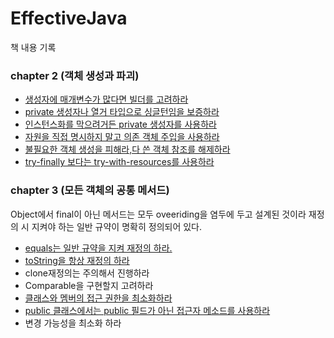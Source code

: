 # EffectiveJava

책 내용 기록

### chapter 2 (객체 생성과 파괴)

-   [생성자에 매개변수가 많다면 빌더를 고려하라](/chapter%202/item2.md)
-   [private 생성자나 열거 타입으로 싱글턴임을 보증하라](/chapter%202/item3.md)
-   [인스턴스화를 막으려거든 private 생성자를 사용하라](/chapter%202/item4.md)
-   [자원을 직접 명시하지 말고 의존 객체 주입을 사용하라](/chapter%202/item5.md)
-   [불필요한 객체 생성을 피해라,다 쓴 객체 참조를 해제하라](/chapter%202/item6%2C7.md)
-   [try-finally 보다는 try-with-resources를 사용하라](/chapter%202/item9.md)

### chapter 3 (모든 객체의 공통 메서드)

Object에서 final이 아닌 메서드는 모두 oveeriding을 염두에 두고 설계된 것이라 재정의 시 지켜야 하는 일반 규약이 명확히 정의되어 있다.

-   [equals는 일반 규약을 지켜 재정의 하라.](/chapter%203/item10.md)
-   [toString을 항상 재정의 하라](/chapter%203/item12.md)
-   clone재정의는 주의해서 진행하라
-   Comparable을 구현할지 고려하라
-   [클래스와 멤버의 접근 권한을 최소화하라](/chapter%203/item15.md)
-   [public 클래스에서는 public 필드가 아닌 접근자 메소드를 사용하라](/chapter%203/item16.md)
-   변경 가능성을 최소화 하라
